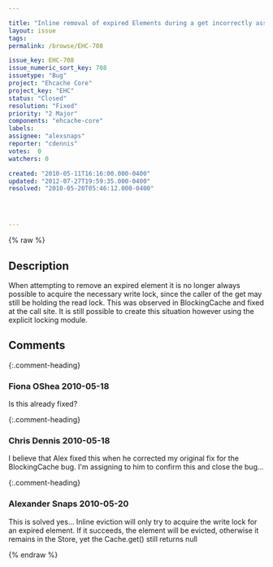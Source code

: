 ```yaml
---

title: "Inline removal of expired Elements during a get incorrectly assumes that it can always acquire the associated write lock."
layout: issue
tags: 
permalink: /browse/EHC-708

issue_key: EHC-708
issue_numeric_sort_key: 708
issuetype: "Bug"
project: "Ehcache Core"
project_key: "EHC"
status: "Closed"
resolution: "Fixed"
priority: "2 Major"
components: "ehcache-core"
labels: 
assignee: "alexsnaps"
reporter: "cdennis"
votes:  0
watchers: 0

created: "2010-05-11T16:16:00.000-0400"
updated: "2012-07-27T19:59:35.000-0400"
resolved: "2010-05-20T05:46:12.000-0400"




---
```


{% raw %}

## Description

<div markdown="1" class="description">

When attempting to remove an expired element it is no longer always possible to acquire the necessary write lock, since the caller of the get may still be holding the read lock.  This was observed in BlockingCache and fixed at the call site.  It is still possible to create this situation however using the explicit locking module.

</div>

## Comments


{:.comment-heading}
### **Fiona OShea** <span class="date">2010-05-18</span>

<div markdown="1" class="comment">

Is this already fixed?

</div>


{:.comment-heading}
### **Chris Dennis** <span class="date">2010-05-18</span>

<div markdown="1" class="comment">

I believe that Alex fixed this when he corrected my original fix for the BlockingCache bug.  I'm assigning to him to confirm this and close the bug...

</div>


{:.comment-heading}
### **Alexander Snaps** <span class="date">2010-05-20</span>

<div markdown="1" class="comment">

This is solved yes... Inline eviction will only try to acquire the write lock for an expired element. If it succeeds, the element will be evicted, otherwise it remains in the Store, yet the Cache.get() still returns null 

</div>



{% endraw %}
